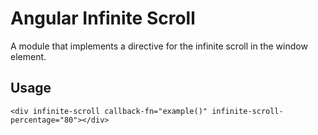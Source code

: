 # Angular Infinite Scroll

A module that implements a directive for the infinite scroll in the window element.

## Usage

```
<div infinite-scroll callback-fn="example()" infinite-scroll-percentage="80"></div>
```
